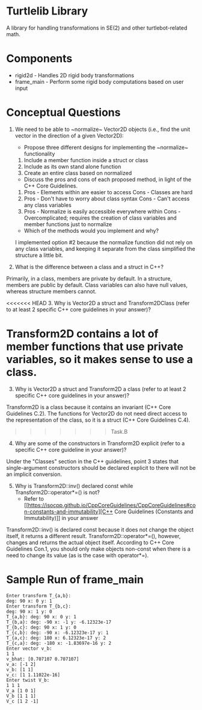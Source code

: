 # Turtlelib Library
A library for handling transformations in SE(2) and other turtlebot-related math.

# Components
- rigid2d - Handles 2D rigid body transformations
- frame_main - Perform some rigid body computations based on user input

# Conceptual Questions
1. We need to be able to ~normalize~ Vector2D objects (i.e., find the unit vector in the direction of a given Vector2D):
   - Propose three different designs for implementing the ~normalize~ functionality

   1. Include a member function inside a struct or class
   2. Include as its own stand alone function
   3. Create an entire class based on normalized

   - Discuss the pros and cons of each proposed method, in light of the C++ Core Guidelines.

   1. Pros - Elements within are easier to access
      Cons - Classes are hard
   2. Pros - Don't have to worry about class syntax
      Cons - Can't access any class variables
   3. Pros - Normalize is easily accessible everywhere within
      Cons - Overcomplicated; requires the creation of class variables and member functions just to normalize

   - Which of the methods would you implement and why?

   I implemented option #2 because the normalize function did not rely on any class variables, and keeping it separate
   from the class simplified the structure a little bit.

2. What is the difference between a class and a struct in C++?

Primarily, in a class, members are private by default. In a structure, members are public by default. Class variables can also have null values, whereas structure members cannot.

<<<<<<< HEAD
3. Why is Vector2D a struct and Transform2DClass (refer to at least 2 specific C++ core guidelines in your answer)?

Transform2D contains a lot of member functions that use private variables, so it makes sense to use a class.
=======
3. Why is Vector2D a struct and Transform2D a class (refer to at least 2 specific C++ core guidelines in your answer)?

Transform2D is a class because it contains an invariant (C++ Core Guidelines C.2). The functions for Vector2D do not need direct access to the representation of the class, so it is a struct (C++ Core Guidelines C.4).
>>>>>>> Task.B

4. Why are some of the constructors in Transform2D explicit (refer to a specific C++ core guideline in your answer)?

Under the "Classes" section in the C++ guidelines, point 3 states that single-argument constructors should be declared explicit to there will not be an implicit conversion.

5. Why is Transform2D::inv() declared const while Transform2D::operator*=() is not?
   - Refer to [[https://isocpp.github.io/CppCoreGuidelines/CppCoreGuidelines#con-constants-and-immutability][C++ Core Guidelines (Constants and Immutability)]] in your answer

Transform2D::inv() is declared const because it does not change the object itself, it returns a different result. Transform2D::operator*=(), however, changes and returns the actual object itself. According to C++ Core Guidelines Con.1, you should only make objects non-const when there is a need to change its value (as is the case with operator*=).

# Sample Run of frame_main
```
Enter transform T_{a,b}: 
deg: 90 x: 0 y: 1
Enter transform T_{b,c}: 
deg: 90 x: 1 y: 0
T_{a,b}: deg: 90 x: 0 y: 1
T_{b,a}: deg: -90 x: -1 y: -6.12323e-17
T_{b,c}: deg: 90 x: 1 y: 0
T_{c,b}: deg: -90 x: -6.12323e-17 y: 1
T_{a,c}: deg: 180 x: 6.12323e-17 y: 2
T_{c,a}: deg: -180 x: -1.83697e-16 y: 2
Enter vector v_b: 
1 1
v_bhat: [0.707107 0.707107]
v_a: [-1 2]
v_b: [1 1]
v_c: [1 1.11022e-16]
Enter twist V_b: 
1 1 1
V_a [1 0 1]
V_b [1 1 1]
V_c [1 2 -1]
```